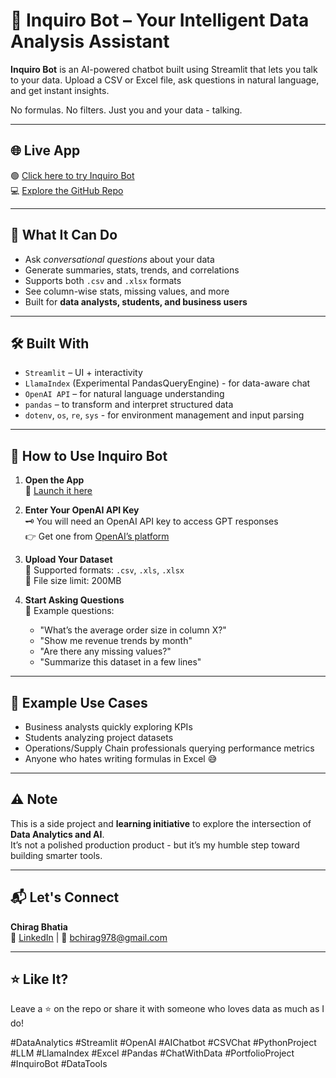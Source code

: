 # 🤖 Inquiro Bot – Your Intelligent Data Analysis Assistant

**Inquiro Bot** is an AI-powered chatbot built using Streamlit that lets you talk to your data. Upload a CSV or Excel file, ask questions in natural language, and get instant insights.

No formulas. No filters. Just you and your data - talking.

---

## 🌐 Live App  
🟢 [Click here to try Inquiro Bot](https://inquiro.streamlit.app/)  
💻 [Explore the GitHub Repo](https://github.com/chiragbhatiaa/Inquiro)

---

## 🧠 What It Can Do

- Ask *conversational questions* about your data
- Generate summaries, stats, trends, and correlations
- Supports both `.csv` and `.xlsx` formats
- See column-wise stats, missing values, and more
- Built for **data analysts, students, and business users**

---

## 🛠 Built With

- `Streamlit` – UI + interactivity
- `LlamaIndex` (Experimental PandasQueryEngine) - for data-aware chat
- `OpenAI API` – for natural language understanding
- `pandas` – to transform and interpret structured data
- `dotenv`, `os`, `re`, `sys` - for environment management and input parsing

---

## 🚀 How to Use Inquiro Bot

1. **Open the App**  
   🔗 [Launch it here](https://inquiro.streamlit.app/)

2. **Enter Your OpenAI API Key**  
   🗝️ You will need an OpenAI API key to access GPT responses  
   👉 Get one from [OpenAI’s platform](https://platform.openai.com/api-keys)

3. **Upload Your Dataset**  
   📄 Supported formats: `.csv`, `.xls`, `.xlsx`  
   🧠 File size limit: 200MB

4. **Start Asking Questions**  
   💬 Example questions:  
   - "What’s the average order size in column X?"  
   - "Show me revenue trends by month"  
   - "Are there any missing values?"  
   - "Summarize this dataset in a few lines"

---

## 💬 Example Use Cases

- Business analysts quickly exploring KPIs
- Students analyzing project datasets
- Operations/Supply Chain professionals querying performance metrics
- Anyone who hates writing formulas in Excel 😅

---

## ⚠️ Note

This is a side project and **learning initiative** to explore the intersection of **Data Analytics and AI**.  
It’s not a polished production product - but it’s my humble step toward building smarter tools.

---

## 📬 Let's Connect

**Chirag Bhatia**  
🔗 [LinkedIn](https://www.linkedin.com/in/chirag--bhatia) | 📧 bchirag978@gmail.com

---

## ⭐ Like It?

Leave a ⭐ on the repo or share it with someone who loves data as much as I do!

#DataAnalytics #Streamlit #OpenAI #AIChatbot #CSVChat #PythonProject #LLM #LlamaIndex #Excel #Pandas #ChatWithData #PortfolioProject #InquiroBot #DataTools 
